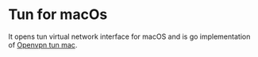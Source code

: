 # Tun for macOs

It opens tun virtual network interface for macOS and is go implementation of [Openvpn tun mac](https://github.com/OpenVPN/openvpn3/tree/master/openvpn/tun/mac).